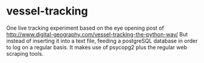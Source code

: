 # vessel-tracking
One live tracking experiment based on the eye opening post of http://www.digital-geography.com/vessel-tracking-the-python-way/
But instead of inserting it into a text file, feeding a postgreSQL database in order to 
log on a regular basis. It makes use of psycopg2 plus the regular web scraping tools.
 
